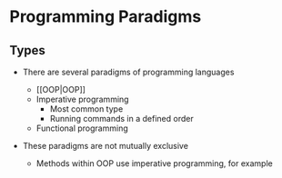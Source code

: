 # Programming Paradigms

## Types
- There are several paradigms of programming languages
	- [[OOP|OOP]]
	- Imperative programming
		- Most common type
		- Running commands in a defined order
	- Functional programming

- These paradigms are not mutually exclusive
	- Methods within OOP use imperative programming, for example